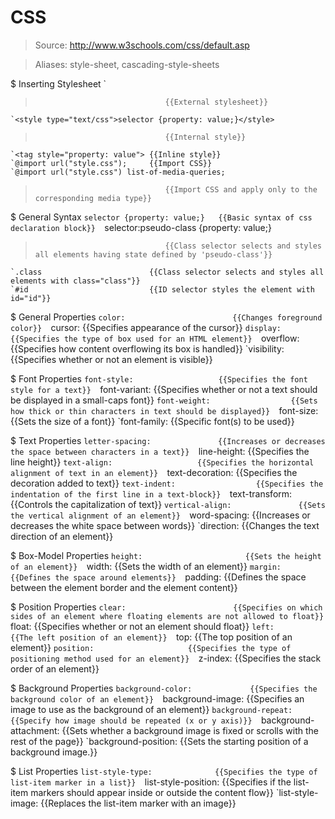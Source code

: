 # CSS

> Source: http://www.w3schools.com/css/default.asp

> Aliases: style-sheet, cascading-style-sheets

$ Inserting Stylesheet
    `<link rel="stylesheet" type="text/css" href="style.css" />
>                                  {{External stylesheet}} 
    `<style type="text/css">selector {property: value;}</style>
>                                  {{Internal style}} 
    `<tag style="property: value"> {{Inline style}} 
    `@import url("style.css");     {{Import CSS}} 
    `@import url("style.css") list-of-media-queries;
>                                  {{Import CSS and apply only to the corresponding media type}} 

$ General Syntax
    `selector {property: value;}   {{Basic syntax of css declaration block}} 
    `selector:pseudo-class {property: value;}
>                                  {{Class selector selects and styles all elements having state defined by 'pseudo-class'}} 
    `.class                        {{Class selector selects and styles all elements with class="class"}} 
    `#id                           {{ID selector styles the element with id="id"}} 

$ General Properties
    `color:                        {{Changes foreground color}} 
    `cursor:                       {{Specifies appearance of the cursor}} 
    `display:                      {{Specifies the type of box used for an HTML element}} 
    `overflow:                     {{Specifies how content overflowing its box is handled}} 
    `visibility:                   {{Specifies whether or not an element is visible}} 

$ Font Properties
    `font-style:                   {{Specifies the font style for a text}} 
    `font-variant:                 {{Specifies whether or not a text should be displayed in a small-caps font}} 
    `font-weight:                  {{Sets how thick or thin characters in text should be displayed}} 
    `font-size:                    {{Sets the size of a font}} 
    `font-family:                  {{Specific font(s) to be used}} 

$ Text Properties
    `letter-spacing:               {{Increases or decreases the space between characters in a text}} 
    `line-height:                  {{Specifies the line height}} 
    `text-align:                   {{Specifies the horizontal alignment of text in an element}} 
    `text-decoration:              {{Specifies the decoration added to text}} 
    `text-indent:                  {{Specifies the indentation of the first line in a text-block}} 
    `text-transform:               {{Controls the capitalization of text}} 
    `vertical-align:               {{Sets the vertical alignment of an element}} 
    `word-spacing:                 {{Increases or decreases the white space between words}} 
    `direction:                    {{Changes the text direction of an element}} 

$ Box-Model Properties
    `height:                       {{Sets the height of an element}} 
    `width:                        {{Sets the width of an element}} 
    `margin:                       {{Defines the space around elements}} 
    `padding:                      {{Defines the space between the element border and the element content}} 

$ Position Properties
    `clear:                        {{Specifies on which sides of an element where floating elements are not allowed to float}} 
    `float:                        {{Specifies whether or not an element should float}} 
    `left:                         {{The left position of an element}} 
    `top:                          {{The top position of an element}} 
    `position:                     {{Specifies the type of positioning method used for an element}} 
    `z-index:                      {{Specifies the stack order of an element}} 

$ Background Properties
    `background-color:             {{Specifies the background color of an element}} 
    `background-image:             {{Specifies an image to use as the background of an element}} 
    `background-repeat:            {{Specify how image should be repeated (x or y axis)}} 
    `background-attachment:        {{Sets whether a background image is fixed or scrolls with the rest of the page}} 
    `background-position:          {{Sets the starting position of a background image.}} 

$ List Properties
    `list-style-type:              {{Specifies the type of list-item marker in a list}} 
    `list-style-position:          {{Specifies if the list-item markers should appear inside or outside the content flow}} 
    `list-style-image:             {{Replaces the list-item marker with an image}} 

